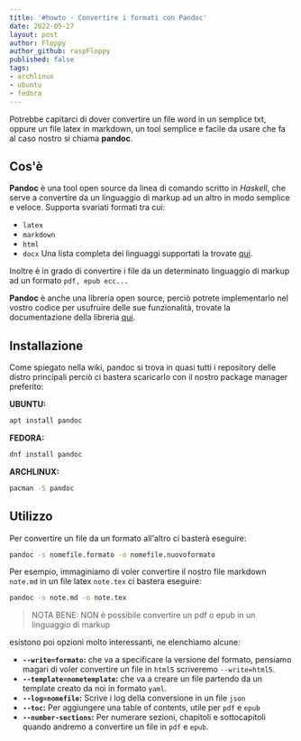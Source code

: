 ```yaml
---
title: '#howto - Convertire i formati con Pandoc' 
date: 2022-05-27 
layout: post 
author: Floppy
author_github: raspFloppy  
published: false
tags: 
- archlinux 
- ubuntu
- fedora
---
```


Potrebbe capitarci di dover convertire un file word in un semplice txt, oppure un file latex in markdown, un tool semplice e facile da usare che fa al caso nostro si chiama **pandoc**.


## Cos'è
**Pandoc** è una tool open source da linea di comando scritto in *Haskell*, che serve a convertire da un linguaggio di markup ad un altro in modo semplice e veloce.
Supporta svariati formati tra cui:
- `latex`
- `markdown`
- `html`
- `docx`
Una lista completa dei linguaggi supportati la trovate [qui](https://github.com/jgm/pandoc).

Inoltre è in grado di convertire i file da un determinato linguaggio di markup ad un formato `pdf, epub ecc...`

**Pandoc** è anche una libreria open source, perciò potrete implementarlo nel vostro codice per usufruire delle sue funzionalità, trovate la documentazione della libreria [qui](https://hackage.haskell.org/package/pandoc).



## Installazione
Come spiegato nella wiki, pandoc si trova in quasi tutti i repository delle distro principali perciò ci bastera scaricarlo con il nostro package manager preferito:

**UBUNTU:**
```bash
apt install pandoc
```

**FEDORA:**
```bash
dnf install pandoc
```

**ARCHLINUX:**
```bash
pacman -S pandoc
```



## Utilizzo

Per convertire un file da un formato all'altro ci basterà eseguire:
```bash
pandoc -s nomefile.formato -o nomefile.nuovoformato
```

Per esempio, immaginiamo di voler convertire il nostro file markdown `note.md` in un file latex `note.tex` ci bastera eseguire:

```bash
pandoc -s note.md -o note.tex
```

> NOTA BENE:
> NON è possibile convertire un pdf o epub in un linguaggio di markup


esistono poi opzioni molto interessanti, ne elenchiamo alcune:

- **`--write=formato`:** che va a specificare la versione del formato, pensiamo magari di voler convertire un file in `html5` scriveremo `--write=html5`.
- **`--template=nometemplate`:** che va a creare un file partendo da un template creato da noi in formato `yaml`. 
- **`--log=nomefile`:** Scrive i log della conversione in un file `json` 
- **`--toc`:** Per aggiungere una table of contents, utile per `pdf` e `epub`
- **`--number-sections`:** Per numerare sezioni, chapitoli e sottocapitoli quando andremo a convertire un file in `pdf` e `epub`.

